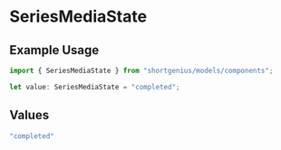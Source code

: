 # SeriesMediaState

## Example Usage

```typescript
import { SeriesMediaState } from "shortgenius/models/components";

let value: SeriesMediaState = "completed";
```

## Values

```typescript
"completed"
```